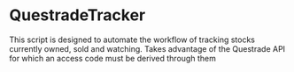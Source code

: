 # QuestradeTracker
This script is designed to automate the workflow of  tracking stocks currently owned, sold and watching.  Takes advantage of the Questrade API for which an access code must be derived through them
